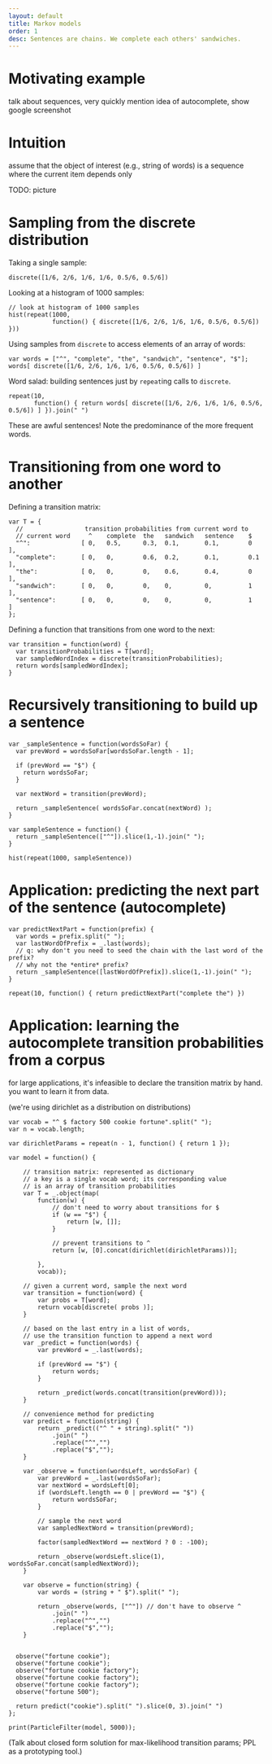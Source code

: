 ```yaml
---
layout: default
title: Markov models
order: 1
desc: Sentences are chains. We complete each others' sandwiches.
---
```


# Motivating example

talk about sequences, very quickly mention idea of autocomplete, show google screenshot

# Intuition

assume that the object of interest (e.g., string of words) is a sequence where the current item depends only 

TODO: picture

# Sampling from the discrete distribution

Taking a single sample:

~~~~
discrete([1/6, 2/6, 1/6, 1/6, 0.5/6, 0.5/6])
~~~~

Looking at a histogram of 1000 samples:

~~~~
// look at histogram of 1000 samples
hist(repeat(1000,
            function() { discrete([1/6, 2/6, 1/6, 1/6, 0.5/6, 0.5/6]) })) 
~~~~

Using samples from `discrete` to access elements of an array of words:

~~~~
var words = ["^", "complete", "the", "sandwich", "sentence", "$"];
words[ discrete([1/6, 2/6, 1/6, 1/6, 0.5/6, 0.5/6]) ]
~~~~

Word salad: building sentences just by `repeat`ing calls to `discrete`.

~~~~
repeat(10,
       function() { return words[ discrete([1/6, 2/6, 1/6, 1/6, 0.5/6, 0.5/6]) ] }).join(" ")
~~~~

These are awful sentences! Note the predominance of the more frequent words.

# Transitioning from one word to another

Defining a transition matrix:

~~~~
var T = {
  //                 transition probabilities from current word to
  // current word     ^    complete  the   sandwich   sentence    $
  "^":              [ 0,   0.5,      0.3,  0.1,       0.1,        0   ],
  "complete":       [ 0,   0,        0.6,  0.2,       0.1,        0.1 ],
  "the":            [ 0,   0,        0,    0.6,       0.4,        0   ],
  "sandwich":       [ 0,   0,        0,    0,         0,          1   ],
  "sentence":       [ 0,   0,        0,    0,         0,          1   ] 
};
~~~~

Defining a function that transitions from one word to the next:

~~~~
var transition = function(word) {
  var transitionProbabilities = T[word];
  var sampledWordIndex = discrete(transitionProbabilities);
  return words[sampledWordIndex];
}
~~~~

# Recursively transitioning to build up a sentence

~~~~
var _sampleSentence = function(wordsSoFar) {
  var prevWord = wordsSoFar[wordsSoFar.length - 1];
  
  if (prevWord == "$") {
    return wordsSoFar;
  }
  
  var nextWord = transition(prevWord);
  
  return _sampleSentence( wordsSoFar.concat(nextWord) );
}

var sampleSentence = function() {
  return _sampleSentence(["^"]).slice(1,-1).join(" ");
}

hist(repeat(1000, sampleSentence))
~~~~

# Application: predicting the next part of the sentence (autocomplete)

~~~~
var predictNextPart = function(prefix) {
  var words = prefix.split(" ");
  var lastWordOfPrefix = _.last(words);
  // q: why don't you need to seed the chain with the last word of the prefix?
  // why not the *entire* prefix?
  return _sampleSentence([lastWordOfPrefix]).slice(1,-1).join(" ");
}

repeat(10, function() { return predictNextPart("complete the") })
~~~~

# Application: learning the autocomplete transition probabilities from a corpus

for large applications, it's infeasible to declare the transition matrix by hand. you want to learn it from data.

(we're using dirichlet as a distribution on distributions)

~~~~
var vocab = "^ $ factory 500 cookie fortune".split(" ");
var n = vocab.length;

var dirichletParams = repeat(n - 1, function() { return 1 });

var model = function() {

    // transition matrix: represented as dictionary
    // a key is a single vocab word; its corresponding value
    // is an array of transition probabilities
    var T = _.object(map(
        function(w) {
            // don't need to worry about transitions for $
            if (w == "$") {
                return [w, []];
            }

            // prevent transitions to ^ 
            return [w, [0].concat(dirichlet(dirichletParams))]; 

        },
        vocab));

    // given a current word, sample the next word
    var transition = function(word) {
        var probs = T[word];
        return vocab[discrete( probs )];
    }

    // based on the last entry in a list of words,
    // use the transition function to append a next word
    var _predict = function(words) {
        var prevWord = _.last(words);

        if (prevWord == "$") {
            return words;
        }

        return _predict(words.concat(transition(prevWord))); 
    }

    // convenience method for predicting
    var predict = function(string) {
        return _predict(("^ " + string).split(" "))
            .join(" ")
            .replace("^","")
            .replace("$","");
    }

    var _observe = function(wordsLeft, wordsSoFar) {
        var prevWord = _.last(wordsSoFar);
        var nextWord = wordsLeft[0];
        if (wordsLeft.length == 0 | prevWord == "$") {
            return wordsSoFar;
        } 

        // sample the next word
        var sampledNextWord = transition(prevWord);

        factor(sampledNextWord == nextWord ? 0 : -100);
        
        return _observe(wordsLeft.slice(1), wordsSoFar.concat(sampledNextWord));
    }

    var observe = function(string) {
        var words = (string + " $").split(" ");

        return _observe(words, ["^"]) // don't have to observe ^
            .join(" ")
            .replace("^","")
            .replace("$","");
    }

  
  observe("fortune cookie");
  observe("fortune cookie");
  observe("fortune cookie factory");
  observe("fortune cookie factory");
  observe("fortune cookie factory");
  observe("fortune 500");

  return predict("cookie").split(" ").slice(0, 3).join(" ")
};

print(ParticleFilter(model, 5000));
~~~~

(Talk about closed form solution for max-likelihood transition params; PPL as a prototyping tool.)
